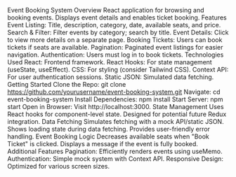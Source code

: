 Event Booking System
Overview
React application for browsing and booking events.
Displays event details and enables ticket booking.
Features
Event Listing: Title, description, category, date, available seats, and price.
Search & Filter: Filter events by category; search by title.
Event Details: Click to view more details on a separate page.
Booking Tickets: Users can book tickets if seats are available.
Pagination: Paginated event listings for easier navigation.
Authentication: Users must log in to book tickets.
Technologies Used
React: Frontend framework.
React Hooks: For state management (useState, useEffect).
CSS: For styling (consider Tailwind CSS).
Context API: For user authentication sessions.
Static JSON: Simulated data fetching.
Getting Started
Clone the Repo: git clone https://github.com/yourusername/event-booking-system.git
Navigate: cd event-booking-system
Install Dependencies: npm install
Start Server: npm start
Open in Browser: Visit http://localhost:3000.
State Management
Uses React hooks for component-level state.
Designed for potential future Redux integration.
Data Fetching
Simulates fetching with a mock API/static JSON.
Shows loading state during data fetching.
Provides user-friendly error handling.
Event Booking Logic
Decreases available seats when "Book Ticket" is clicked.
Displays a message if the event is fully booked.
Additional Features
Pagination: Efficiently renders events using useMemo.
Authentication: Simple mock system with Context API.
Responsive Design: Optimized for various screen sizes.
